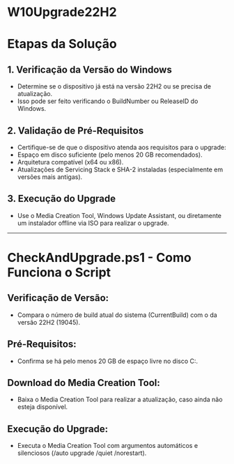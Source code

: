 # W10Upgrade22H2

# Etapas da Solução
## 1. Verificação da Versão do Windows
  - Determine se o dispositivo já está na versão 22H2 ou se precisa de atualização.
  - Isso pode ser feito verificando o BuildNumber ou ReleaseID do Windows.

## 2. Validação de Pré-Requisitos
 - Certifique-se de que o dispositivo atenda aos requisitos para o upgrade:
 - Espaço em disco suficiente (pelo menos 20 GB recomendados).
 - Arquitetura compatível (x64 ou x86).
 - Atualizações de Servicing Stack e SHA-2 instaladas (especialmente em versões mais antigas).

## 3. Execução do Upgrade
 - Use o Media Creation Tool, Windows Update Assistant, ou diretamente um instalador offline via ISO para realizar o upgrade.

----------------------------------------------------------------------------------------------------

# CheckAndUpgrade.ps1 - Como Funciona o Script
## Verificação de Versão:
 - Compara o número de build atual do sistema (CurrentBuild) com o da versão 22H2 (19045).

## Pré-Requisitos:
 - Confirma se há pelo menos 20 GB de espaço livre no disco C:.

## Download do Media Creation Tool:
 - Baixa o Media Creation Tool para realizar a atualização, caso ainda não esteja disponível.

## Execução do Upgrade:
 - Executa o Media Creation Tool com argumentos automáticos e silenciosos (/auto upgrade /quiet /norestart).
